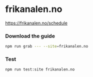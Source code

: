 # frikanalen.no

https://frikanalen.no/schedule

### Download the guide

```sh
npm run grab --- --site=frikanalen.no
```

### Test

```sh
npm run test:site frikanalen.no
```

